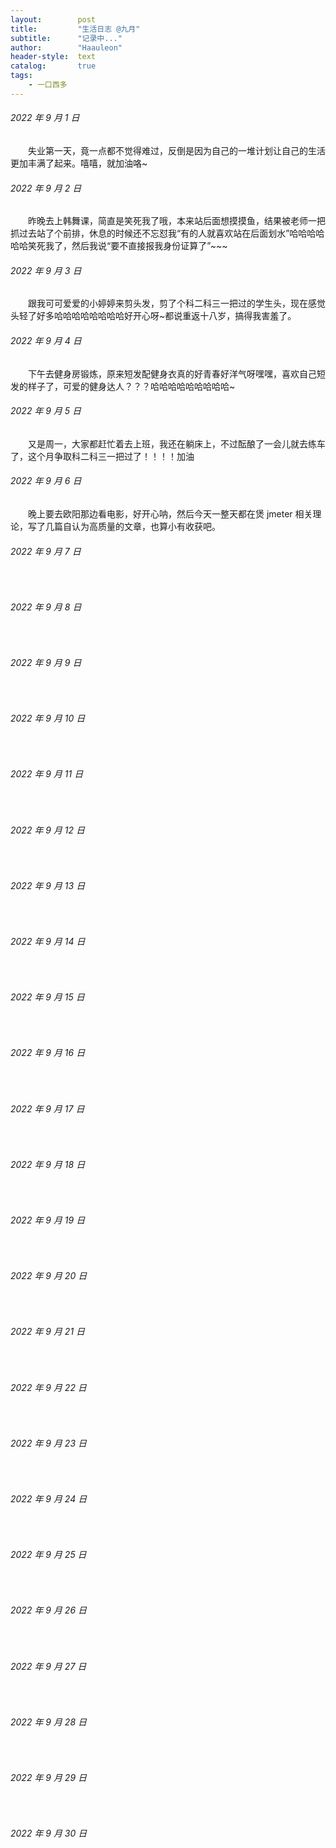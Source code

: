 ```yaml
---
layout:        post
title:         "生活日志 @九月"
subtitle:      "记录中..."
author:        "Haauleon"
header-style:  text
catalog:       true
tags:
    - 一口西多
---
```


###### 2022 年 9 月 1 日
&emsp;&emsp;失业第一天，竟一点都不觉得难过，反倒是因为自己的一堆计划让自己的生活更加丰满了起来。嘻嘻，就加油咯~

###### 2022 年 9 月 2 日
&emsp;&emsp;昨晚去上韩舞课，简直是笑死我了哦，本来站后面想摸摸鱼，结果被老师一把抓过去站了个前排，休息的时候还不忘怼我“有的人就喜欢站在后面划水”哈哈哈哈哈哈笑死我了，然后我说“要不直接报我身份证算了”~~~

###### 2022 年 9 月 3 日
&emsp;&emsp;跟我可可爱爱的小婷婷来剪头发，剪了个科二科三一把过的学生头，现在感觉头轻了好多哈哈哈哈哈哈哈哈好开心呀~都说重返十八岁，搞得我害羞了。

###### 2022 年 9 月 4 日
&emsp;&emsp;下午去健身房锻炼，原来短发配健身衣真的好青春好洋气呀嘿嘿，喜欢自己短发的样子了，可爱的健身达人？？？哈哈哈哈哈哈哈哈哈~

###### 2022 年 9 月 5 日
&emsp;&emsp;又是周一，大家都赶忙着去上班，我还在躺床上，不过酝酿了一会儿就去练车了，这个月争取科二科三一把过了！！！！加油

###### 2022 年 9 月 6 日
&emsp;&emsp;晚上要去欧阳那边看电影，好开心呐，然后今天一整天都在煲 jmeter 相关理论，写了几篇自认为高质量的文章，也算小有收获吧。

###### 2022 年 9 月 7 日
&emsp;&emsp;

###### 2022 年 9 月 8 日
&emsp;&emsp;

###### 2022 年 9 月 9 日
&emsp;&emsp;

###### 2022 年 9 月 10 日
&emsp;&emsp;

###### 2022 年 9 月 11 日
&emsp;&emsp;

###### 2022 年 9 月 12 日
&emsp;&emsp;

###### 2022 年 9 月 13 日
&emsp;&emsp;

###### 2022 年 9 月 14 日
&emsp;&emsp;

###### 2022 年 9 月 15 日
&emsp;&emsp;

###### 2022 年 9 月 16 日
&emsp;&emsp;

###### 2022 年 9 月 17 日
&emsp;&emsp;

###### 2022 年 9 月 18 日
&emsp;&emsp;

###### 2022 年 9 月 19 日
&emsp;&emsp;

###### 2022 年 9 月 20 日
&emsp;&emsp;

###### 2022 年 9 月 21 日
&emsp;&emsp;

###### 2022 年 9 月 22 日
&emsp;&emsp;

###### 2022 年 9 月 23 日
&emsp;&emsp;

###### 2022 年 9 月 24 日
&emsp;&emsp;

###### 2022 年 9 月 25 日
&emsp;&emsp;

###### 2022 年 9 月 26 日
&emsp;&emsp;

###### 2022 年 9 月 27 日
&emsp;&emsp;

###### 2022 年 9 月 28 日
&emsp;&emsp;

###### 2022 年 9 月 29 日
&emsp;&emsp;

###### 2022 年 9 月 30 日
&emsp;&emsp;